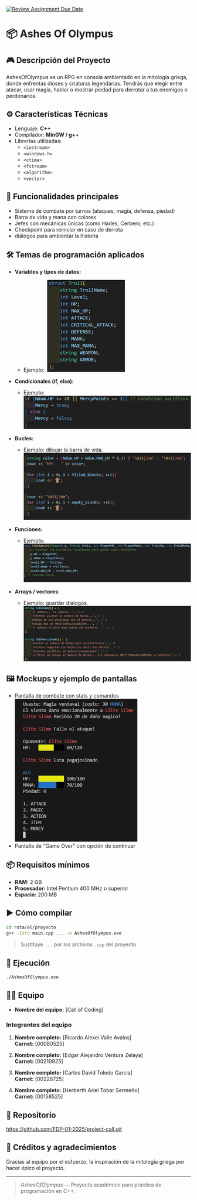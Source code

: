 [![Review Assignment Due Date](https://classroom.github.com/assets/deadline-readme-button-22041afd0340ce965d47ae6ef1cefeee28c7c493a6346c4f15d667ab976d596c.svg)](https://classroom.github.com/a/mi1WNrHU)
# 📦 Ashes Of Olympus

## 🎮 Descripción del Proyecto

AshesOfOlympus es un RPG en consola ambientado en la mitología griega, donde enfrentas dioses y criaturas legendarias. Tendrás que elegir entre atacar, usar magia, hablar o mostrar piedad para derrotar a tus enemigos o perdonarlos.

## ⚙ Características Técnicas

- Lenguaje: **C++**
- Compilador: **MinGW / g++**
- Librerías utilizadas:
  - `<iostream>`
  - `<windows.h>`
  - `<ctime>`
  - `<fstream>`
  - `<algorithm>`
  - `<vector>`

## 🧩 Funcionalidades principales

- Sistema de combate por turnos (ataques, magia, defensa, piedad)
- Barra de vida y mana con colores
- Jefes con mecánicas únicas (como Hades, Cerbero, etc.)
- Checkpoint para reiniciar en caso de derrota
- diálogos para ambientar la historia 

## 🛠 Temas de programación aplicados

- **Variables y tipos de datos:**
  - Ejemplo: 
 ![Ejemplo de tipo de datos](/resources/Images/Variables%20.png)

- **Condicionales (if, else):**
  - Ejemplo: 
  ![Ejemplo de if, else](/resources/Images/If,%20else.png)

- **Bucles:**
  - Ejemplo: dibujar la barra de vida.
  ![Ejemplo de bucle](/resources/Images/For.png)

- **Funciones:**
  - Ejemplo: 
  ![Ejemplo de funciones](/resources/Images/Funcion.png)

- **Arrays / vectores:**
  - Ejemplo: guardar dialogos.
  ![Ejemplo de Array](/resources/Images/Array.png)


## 🖼 Mockups y ejemplo de pantallas

- Pantalla de combate con stats y comandos
![Ejemplo:](/resources/Images/Interfaz.jpg)
- Pantalla de "Game Over" con opción de continuar

## 📦 Requisitos mínimos

- **RAM:** 2 GB
- **Procesador:** Intel Pentium 400 MHz o superior
- **Espacio:** 200 MB

## ▶ Cómo compilar

```bash
cd ruta/al/proyecto
g++ -Isrc main.cpp ... -o AshesOfOlympus.exe
```

> Sustituye `...` por los archivos `.cpp` del proyecto.

## 💾 Ejecución

```bash
./AshesOfOlympus.exe
```

## 🧑‍💻 Equipo

- **Nombre del equipo:** [Call of Coding]

### Integrantes del equipo

1. **Nombre completo:** [Ricardo Alexei Valle Avalos]  
   **Carnet:** [00080525]

2. **Nombre completo:** [Edgar Alejandro Ventura Zelaya]  
   **Carnet:** [00210925]

3. **Nombre completo:** [Carlos David Toledo Garcia]  
   **Carnet:** [00228725]

4. **Nombre completo:** [Herberth Ariel Tobar Sermeño]  
   **Carnet:** [00158525]


## 📂 Repositorio 

https://github.com/FDP-01-2025/project-call.git

## 🚀 Créditos y agradecimientos

Gracias al equipo por el esfuerzo, la inspiración de la mitología griega por hacer épico el proyecto.

---

> *AshesOfOlympus* — Proyecto académico para práctica de programación en C++.
